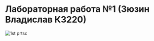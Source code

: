 # Лабораторная работа №1 (Зюзин Владислав К3220)
![1st prtsc](https://myoctocat.com/assets/images/base-octocat.svg)
